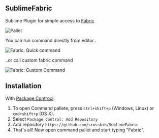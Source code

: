 SublimeFabric
-------------

Sublime Plugin for simple access to [Fabric](http://docs.fabfile.org/)

![Pallet](http://srusskih.github.com/SublimeFabric/images/pallet1.png)

You can run command directly from editor..

![Fabric: Quick command](http://srusskih.github.com/SublimeFabric/images/pallet2.png)

..or call custom fabric command 

![Fabric: Custom Command](http://srusskih.github.com/SublimeFabric/images/custom_command.png)


Installation
------------

With [Package Controol](http://wbond.net/sublime_packages/package_control):

1. To open Command pallete, press `ctrl+shift+p` (Windows, Linux) or `cmd+shift+p` (OS X).
2. Select `Package Control: Add Repository`
3. Add repository `https://github.com/srusskih/SublimeFabric`
4. That's all! Now open command pallet and start typing "Fabric".
